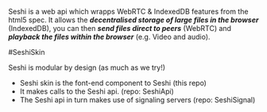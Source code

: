 Seshi is a web api which wrapps WebRTC & IndexedDB features from the html5 spec. It allows the ***decentralised storage of large files in the browser*** (IndexedDB), you can then ***send files direct to peers*** (WebRTC) and ***playback the files  within the browser*** (e.g. Video and audio).


#SeshiSkin

Seshi is modular by design (as much as we try!)

* Seshi skin is the font-end component to Seshi (this repo)
* It makes calls to the Seshi api. (repo: SeshiApi)
* The Seshi api in turn makes use of signaling servers (repo: SeshiSignal)